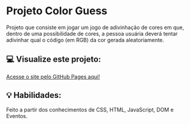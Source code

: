 # Projeto Color Guess
Projeto que consiste em jogar um jogo de adivinhação de cores em que, dentro de uma possibilidade de cores, a pessoa usuária deverá tentar adivinhar qual o código (em RGB) da cor gerada aleatoriamente.

## :computer: Visualize este projeto:
[Acesse o site pelo GitHub Pages aqui!](https://geovannaotoni.github.io/tryber-project-color-guess/)

## :bulb: Habilidades:
Feito a partir dos conhecimentos de CSS, HTML, JavaScript, DOM e Eventos.
